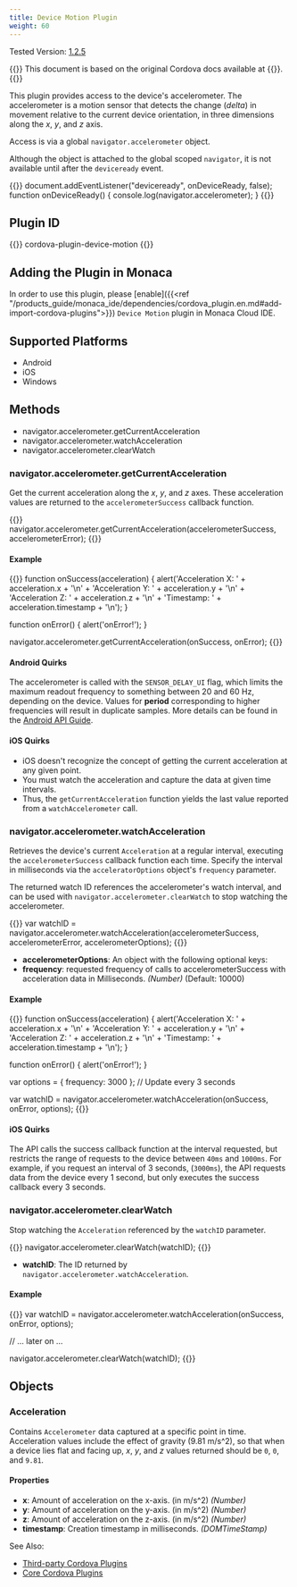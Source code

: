 ```yaml
---
title: Device Motion Plugin
weight: 60
---
```


Tested Version: [1.2.5](https://github.com/apache/cordova-plugin-device-motion/releases/tag/1.2.5)

{{<note>}}
This document is based on the original Cordova docs available at {{<link title="Cordova Docs" href="https://github.com/apache/cordova-plugin-device-motion">}}.
{{</note>}}

This plugin provides access to the device's accelerometer. The
accelerometer is a motion sensor that detects the change (*delta*) in
movement relative to the current device orientation, in three dimensions
along the *x*, *y*, and *z* axis.

Access is via a global `navigator.accelerometer` object.

Although the object is attached to the global scoped `navigator`, it is
not available until after the `deviceready` event.

{{<highlight javascript>}}
document.addEventListener("deviceready", onDeviceReady, false);
function onDeviceReady() {
    console.log(navigator.accelerometer);
}
{{</highlight>}}

Plugin ID
---------

{{<highlight javascript>}}
cordova-plugin-device-motion
{{</highlight>}}

Adding the Plugin in Monaca
---------------------------

In order to use this plugin, please [enable]({{<ref "/products_guide/monaca_ide/dependencies/cordova_plugin.en.md#add-import-cordova-plugins">}})
`Device Motion` plugin in Monaca Cloud IDE.

Supported Platforms
-------------------

-   Android
-   iOS
-   Windows

Methods
-------

-   navigator.accelerometer.getCurrentAcceleration
-   navigator.accelerometer.watchAcceleration
-   navigator.accelerometer.clearWatch

### navigator.accelerometer.getCurrentAcceleration

Get the current acceleration along the *x*, *y*, and *z* axes. These
acceleration values are returned to the `accelerometerSuccess` callback
function.

{{<highlight javascript>}}
navigator.accelerometer.getCurrentAcceleration(accelerometerSuccess, accelerometerError);
{{</highlight>}}

#### Example

{{<highlight javascript>}}
function onSuccess(acceleration) {
    alert('Acceleration X: ' + acceleration.x + '\n' +
          'Acceleration Y: ' + acceleration.y + '\n' +
          'Acceleration Z: ' + acceleration.z + '\n' +
          'Timestamp: '      + acceleration.timestamp + '\n');
}

function onError() {
    alert('onError!');
}

navigator.accelerometer.getCurrentAcceleration(onSuccess, onError);
{{</highlight>}}

#### Android Quirks

The accelerometer is called with the `SENSOR_DELAY_UI` flag, which
limits the maximum readout frequency to something between 20 and 60 Hz,
depending on the device. Values for **period** corresponding to higher
frequencies will result in duplicate samples. More details can be found
in the [Android API Guide](http://developer.android.com/guide/topics/sensors/sensors_overview.html#sensors-monitor).

#### iOS Quirks

-   iOS doesn't recognize the concept of getting the current
    acceleration at any given point.
-   You must watch the acceleration and capture the data at given time
    intervals.
-   Thus, the `getCurrentAcceleration` function yields the last value
    reported from a `watchAccelerometer` call.

### navigator.accelerometer.watchAcceleration

Retrieves the device's current `Acceleration` at a regular interval,
executing the `accelerometerSuccess` callback function each time.
Specify the interval in milliseconds via the `acceleratorOptions`
object's `frequency` parameter.

The returned watch ID references the accelerometer's watch interval, and
can be used with `navigator.accelerometer.clearWatch` to stop watching
the accelerometer.

{{<highlight javascript>}}
var watchID = navigator.accelerometer.watchAcceleration(accelerometerSuccess,
                                                       accelerometerError,
                                                       accelerometerOptions);
{{</highlight>}}

-   **accelerometerOptions**: An object with the following optional
    keys:
-   **frequency**: requested frequency of calls to accelerometerSuccess
    with acceleration data in Milliseconds. *(Number)* (Default: 10000)

#### Example

{{<highlight javascript>}}
function onSuccess(acceleration) {
    alert('Acceleration X: ' + acceleration.x + '\n' +
          'Acceleration Y: ' + acceleration.y + '\n' +
          'Acceleration Z: ' + acceleration.z + '\n' +
          'Timestamp: '      + acceleration.timestamp + '\n');
}

function onError() {
    alert('onError!');
}

var options = { frequency: 3000 };  // Update every 3 seconds

var watchID = navigator.accelerometer.watchAcceleration(onSuccess, onError, options);
{{</highlight>}}

#### iOS Quirks

The API calls the success callback function at the interval requested,
but restricts the range of requests to the device between `40ms` and
`1000ms`. For example, if you request an interval of 3 seconds, (`3000ms`),
the API requests data from the device every 1 second, but only executes
the success callback every 3 seconds.

### navigator.accelerometer.clearWatch

Stop watching the `Acceleration` referenced by the `watchID` parameter.

{{<highlight javascript>}}
navigator.accelerometer.clearWatch(watchID);
{{</highlight>}}

-   **watchID**: The ID returned by
    `navigator.accelerometer.watchAcceleration`.

#### Example

{{<highlight javascript>}}
var watchID = navigator.accelerometer.watchAcceleration(onSuccess, onError, options);

// ... later on ...

navigator.accelerometer.clearWatch(watchID);
{{</highlight>}}

Objects
-------

### Acceleration

Contains `Accelerometer` data captured at a specific point in time.
Acceleration values include the effect of gravity (9.81 m/s\^2), so that
when a device lies flat and facing up, *x*, *y*, and *z* values returned
should be `0`, `0`, and `9.81`.

#### Properties

-   **x**: Amount of acceleration on the x-axis. (in m/s\^2) *(Number)*
-   **y**: Amount of acceleration on the y-axis. (in m/s\^2) *(Number)*
-   **z**: Amount of acceleration on the z-axis. (in m/s\^2) *(Number)*
-   **timestamp**: Creation timestamp in milliseconds. *(DOMTimeStamp)*

See Also:

- [Third-party Cordova Plugins](../../third_party_phonegap)
- [Core Cordova Plugins](../../cordova_6.5)

